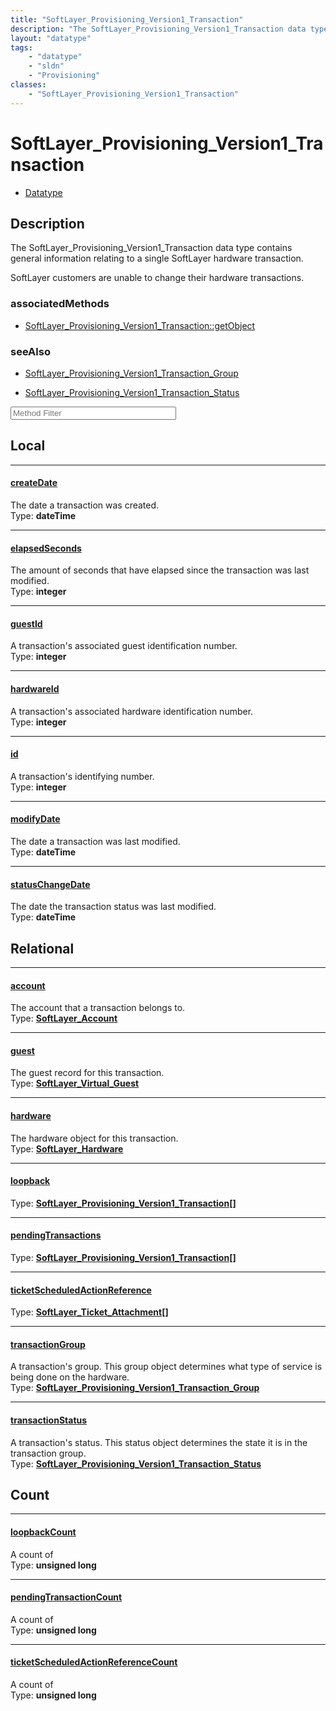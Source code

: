 ```yaml
---
title: "SoftLayer_Provisioning_Version1_Transaction"
description: "The SoftLayer_Provisioning_Version1_Transaction data type contains general information relating to a single SoftLayer ha... "
layout: "datatype"
tags:
    - "datatype"
    - "sldn"
    - "Provisioning"
classes:
    - "SoftLayer_Provisioning_Version1_Transaction"
---
```


# SoftLayer_Provisioning_Version1_Transaction
<div id='service-datatype'>
    <ul id='sldn-reference-tabs'>
        <li id='datatype'> <a href='/reference/datatypes/SoftLayer_Provisioning_Version1_Transaction' >Datatype</a></li>
    </ul>
</div>

## Description 
The SoftLayer_Provisioning_Version1_Transaction data type contains general information relating to a single SoftLayer hardware transaction. 

SoftLayer customers are unable to change their hardware transactions. 


### associatedMethods

*  [SoftLayer_Provisioning_Version1_Transaction::getObject](/reference/services/SoftLayer_Provisioning_Version1_Transaction/getObject )



### seeAlso

* [SoftLayer_Provisioning_Version1_Transaction_Group](/reference/services/SoftLayer_Provisioning_Version1_Transaction_Group )


* [SoftLayer_Provisioning_Version1_Transaction_Status](/reference/datatypes/SoftLayer_Provisioning_Version1_Transaction_Status )




<!-- Service Filer BEGIN -->
<div class="view-filters">
        <div class="clearfix">
            <div class="search-input-box">
                <input placeholder="Method Filter" onkeyup="titleSearch(inputId='prop-input', divId='properties', elementClass='prop-row')" 
                    type="text" id="prop-input" value="" size="30" maxlength="128" class="form-text">
            </div>
        </div>
</div>
<!-- Service Filer END -->

<div id="properties" class="content">
<div id="localProperties" class="prop-content" >

## Local
-----
[createDate]: #createdate
#### [createDate]
The date a transaction was created.  
<span class="type-label">Type: </span>**dateTime**

-----
[elapsedSeconds]: #elapsedseconds
#### [elapsedSeconds]
The amount of seconds that have elapsed since the transaction was last modified.  
<span class="type-label">Type: </span>**integer**

-----
[guestId]: #guestid
#### [guestId]
A transaction's associated guest identification number.  
<span class="type-label">Type: </span>**integer**

-----
[hardwareId]: #hardwareid
#### [hardwareId]
A transaction's associated hardware identification number.  
<span class="type-label">Type: </span>**integer**

-----
[id]: #id
#### [id]
A transaction's identifying number.  
<span class="type-label">Type: </span>**integer**

-----
[modifyDate]: #modifydate
#### [modifyDate]
The date a transaction was last modified.  
<span class="type-label">Type: </span>**dateTime**

-----
[statusChangeDate]: #statuschangedate
#### [statusChangeDate]
The date the transaction status was last modified.  
<span class="type-label">Type: </span>**dateTime**

</div>
<!-- LOCAL PROPERTY END -->

<div id="relationalProperties"  class="prop-content" >

## Relational
-----
[account]: #account
#### [account]
The account that a transaction belongs to.  
<span class="type-label">Type: </span>**<a href='/reference/datatypes/SoftLayer_Account'>SoftLayer_Account </a>**

-----
[guest]: #guest
#### [guest]
The guest record for this transaction.  
<span class="type-label">Type: </span>**<a href='/reference/datatypes/SoftLayer_Virtual_Guest'>SoftLayer_Virtual_Guest </a>**

-----
[hardware]: #hardware
#### [hardware]
The hardware object for this transaction.  
<span class="type-label">Type: </span>**<a href='/reference/datatypes/SoftLayer_Hardware'>SoftLayer_Hardware </a>**

-----
[loopback]: #loopback
#### [loopback]
  
<span class="type-label">Type: </span>**<a href='/reference/datatypes/SoftLayer_Provisioning_Version1_Transaction'>SoftLayer_Provisioning_Version1_Transaction[] </a>**

-----
[pendingTransactions]: #pendingtransactions
#### [pendingTransactions]
  
<span class="type-label">Type: </span>**<a href='/reference/datatypes/SoftLayer_Provisioning_Version1_Transaction'>SoftLayer_Provisioning_Version1_Transaction[] </a>**

-----
[ticketScheduledActionReference]: #ticketscheduledactionreference
#### [ticketScheduledActionReference]
  
<span class="type-label">Type: </span>**<a href='/reference/datatypes/SoftLayer_Ticket_Attachment'>SoftLayer_Ticket_Attachment[] </a>**

-----
[transactionGroup]: #transactiongroup
#### [transactionGroup]
A transaction's group. This group object determines what type of service is being done on the hardware.  
<span class="type-label">Type: </span>**<a href='/reference/datatypes/SoftLayer_Provisioning_Version1_Transaction_Group'>SoftLayer_Provisioning_Version1_Transaction_Group </a>**

-----
[transactionStatus]: #transactionstatus
#### [transactionStatus]
A transaction's status. This status object determines the state it is in the transaction group.  
<span class="type-label">Type: </span>**<a href='/reference/datatypes/SoftLayer_Provisioning_Version1_Transaction_Status'>SoftLayer_Provisioning_Version1_Transaction_Status </a>**


## Count

-----
[loopbackCount]: #loopbackcount
#### [loopbackCount]
A count of    
<span class="type-label">Type: </span>**unsigned long**


-----
[pendingTransactionCount]: #pendingtransactioncount
#### [pendingTransactionCount]
A count of    
<span class="type-label">Type: </span>**unsigned long**


-----
[ticketScheduledActionReferenceCount]: #ticketscheduledactionreferencecount
#### [ticketScheduledActionReferenceCount]
A count of    
<span class="type-label">Type: </span>**unsigned long**

</div>


